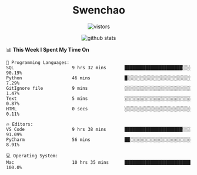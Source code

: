 <h1 align="center">Swenchao</h3>

<p align="center">
  <img src="https://visitor-badge.glitch.me/badge?page_id=Swenchao" alt="vistors" />
</p>

<p align="center">
  <img src="https://github-readme-stats.vercel.app/api?username=Swenchao&count_private=true&show_icons=true&theme=vue-dark&hide_title=true" alt="github stats" />
</p>

<!--START_SECTION:waka-->
📊 **This Week I Spent My Time On** 

```text
💬 Programming Languages: 
SQL                      9 hrs 32 mins       ██████████████████████░░░   90.19% 
Python                   46 mins             █░░░░░░░░░░░░░░░░░░░░░░░░   7.29% 
GitIgnore file           9 mins              ░░░░░░░░░░░░░░░░░░░░░░░░░   1.47% 
Text                     5 mins              ░░░░░░░░░░░░░░░░░░░░░░░░░   0.87% 
HTML                     0 secs              ░░░░░░░░░░░░░░░░░░░░░░░░░   0.11%

🔥 Editors: 
VS Code                  9 hrs 38 mins       ██████████████████████░░░   91.09% 
PyCharm                  56 mins             ██░░░░░░░░░░░░░░░░░░░░░░░   8.91%

💻 Operating System: 
Mac                      10 hrs 35 mins      █████████████████████████   100.0%

```


<!--END_SECTION:waka-->
